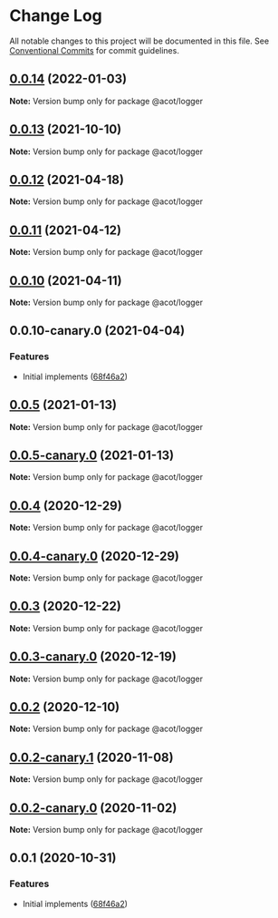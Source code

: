 # Change Log

All notable changes to this project will be documented in this file.
See [Conventional Commits](https://conventionalcommits.org) for commit guidelines.

## [0.0.14](https://github.com/acot-a11y/acot/compare/v0.0.14-canary.2...v0.0.14) (2022-01-03)

**Note:** Version bump only for package @acot/logger

## [0.0.13](https://github.com/acot-a11y/acot/compare/v0.0.13-canary.0...v0.0.13) (2021-10-10)

**Note:** Version bump only for package @acot/logger

## [0.0.12](https://github.com/acot-a11y/acot/compare/v0.0.11...v0.0.12) (2021-04-18)

**Note:** Version bump only for package @acot/logger

## [0.0.11](https://github.com/acot-a11y/acot/compare/v0.0.10...v0.0.11) (2021-04-12)

**Note:** Version bump only for package @acot/logger

## [0.0.10](https://github.com/acot-a11y/acot/compare/v0.0.10-canary.0...v0.0.10) (2021-04-11)

**Note:** Version bump only for package @acot/logger

## 0.0.10-canary.0 (2021-04-04)

### Features

- Initial implements ([68f46a2](https://github.com/acot-a11y/acot/commit/68f46a250de7793795678ece40d23d927ddd075c))

## [0.0.5](https://github.com/acot-a11y/acot/compare/@acot/logger@0.0.5-canary.0...@acot/logger@0.0.5) (2021-01-13)

**Note:** Version bump only for package @acot/logger

## [0.0.5-canary.0](https://github.com/acot-a11y/acot/compare/@acot/logger@0.0.4...@acot/logger@0.0.5-canary.0) (2021-01-13)

**Note:** Version bump only for package @acot/logger

## [0.0.4](https://github.com/acot-a11y/acot/compare/@acot/logger@0.0.4-canary.0...@acot/logger@0.0.4) (2020-12-29)

**Note:** Version bump only for package @acot/logger

## [0.0.4-canary.0](https://github.com/acot-a11y/acot/compare/@acot/logger@0.0.3...@acot/logger@0.0.4-canary.0) (2020-12-29)

**Note:** Version bump only for package @acot/logger

## [0.0.3](https://github.com/acot-a11y/acot/compare/@acot/logger@0.0.3-canary.0...@acot/logger@0.0.3) (2020-12-22)

**Note:** Version bump only for package @acot/logger

## [0.0.3-canary.0](https://github.com/acot-a11y/acot/compare/@acot/logger@0.0.2...@acot/logger@0.0.3-canary.0) (2020-12-19)

**Note:** Version bump only for package @acot/logger

## [0.0.2](https://github.com/acot-a11y/acot/compare/@acot/logger@0.0.2-canary.1...@acot/logger@0.0.2) (2020-12-10)

**Note:** Version bump only for package @acot/logger

## [0.0.2-canary.1](https://github.com/acot-a11y/acot/compare/@acot/logger@0.0.2-canary.0...@acot/logger@0.0.2-canary.1) (2020-11-08)

**Note:** Version bump only for package @acot/logger

## [0.0.2-canary.0](https://github.com/acot-a11y/acot/compare/@acot/logger@0.0.1...@acot/logger@0.0.2-canary.0) (2020-11-02)

**Note:** Version bump only for package @acot/logger

## 0.0.1 (2020-10-31)

### Features

- Initial implements ([68f46a2](https://github.com/acot-a11y/acot/commit/68f46a250de7793795678ece40d23d927ddd075c))
